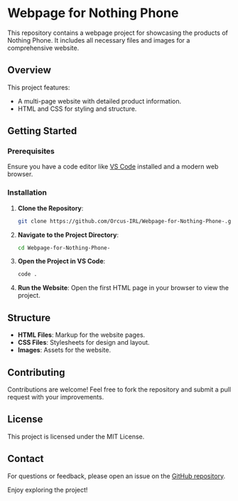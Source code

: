 # Webpage for Nothing Phone

This repository contains a webpage project for showcasing the products of Nothing Phone. It includes all necessary files and images for a comprehensive website.

## Overview

This project features:
- A multi-page website with detailed product information.
- HTML and CSS for styling and structure.

## Getting Started

### Prerequisites

Ensure you have a code editor like [VS Code](https://code.visualstudio.com/) installed and a modern web browser.

### Installation

1. **Clone the Repository**:
    ```sh
    git clone https://github.com/Orcus-IRL/Webpage-for-Nothing-Phone-.git
    ```

2. **Navigate to the Project Directory**:
    ```sh
    cd Webpage-for-Nothing-Phone-
    ```

3. **Open the Project in VS Code**:
    ```sh
    code .
    ```

4. **Run the Website**:
    Open the first HTML page in your browser to view the project.

## Structure

- **HTML Files**: Markup for the website pages.
- **CSS Files**: Stylesheets for design and layout.
- **Images**: Assets for the website.

## Contributing

Contributions are welcome! Feel free to fork the repository and submit a pull request with your improvements.

## License

This project is licensed under the MIT License.

## Contact

For questions or feedback, please open an issue on the [GitHub repository](https://github.com/Orcus-IRL/Webpage-for-Nothing-Phone-).

Enjoy exploring the project!

